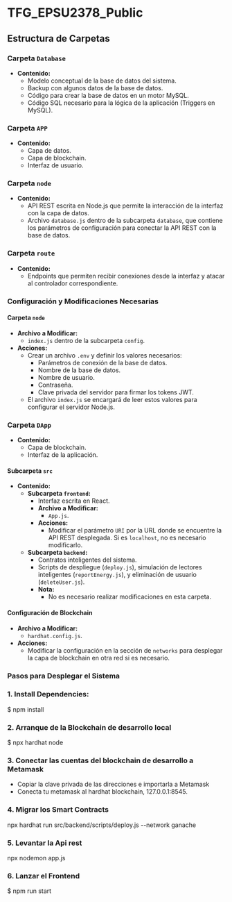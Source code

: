 # TFG_EPSU2378_Public

## Estructura de Carpetas

### Carpeta `Database`

- **Contenido:**
  - Modelo conceptual de la base de datos del sistema.
  - Backup con algunos datos de la base de datos.
  - Código para crear la base de datos en un motor MySQL.
  - Código SQL necesario para la lógica de la aplicación (Triggers en MySQL).

### Carpeta `APP`

- **Contenido:**
  - Capa de datos.
  - Capa de blockchain.
  - Interfaz de usuario.

### Carpeta `node`

- **Contenido:**
  - API REST escrita en Node.js que permite la interacción de la interfaz con la capa de datos.
  - Archivo `database.js` dentro de la subcarpeta `database`, que contiene los parámetros de configuración para conectar la API REST con la base de datos.

### Carpeta `route`

- **Contenido:**
  - Endpoints que permiten recibir conexiones desde la interfaz y atacar al controlador correspondiente.

### Configuración y Modificaciones Necesarias

#### Carpeta `node`

- **Archivo a Modificar:**
  - `index.js` dentro de la subcarpeta `config`.
- **Acciones:**
  - Crear un archivo `.env` y definir los valores necesarios:
    - Parámetros de conexión de la base de datos.
    - Nombre de la base de datos.
    - Nombre de usuario.
    - Contraseña.
    - Clave privada del servidor para firmar los tokens JWT.
  - El archivo `index.js` se encargará de leer estos valores para configurar el servidor Node.js.

### Carpeta `DApp`

- **Contenido:**
  - Capa de blockchain.
  - Interfaz de la aplicación.

#### Subcarpeta `src`

- **Contenido:**
  - **Subcarpeta `frontend`:**
    - Interfaz escrita en React.
    - **Archivo a Modificar:**
      - `App.js`.
    - **Acciones:**
      - Modificar el parámetro `URI` por la URL donde se encuentre la API REST desplegada. Si es `localhost`, no es necesario modificarlo.
  - **Subcarpeta `backend`:**
    - Contratos inteligentes del sistema.
    - Scripts de despliegue (`deploy.js`), simulación de lectores inteligentes (`reportEnergy.js`), y eliminación de usuario (`deleteUser.js`).
    - **Nota:**
      - No es necesario realizar modificaciones en esta carpeta.

#### Configuración de Blockchain

- **Archivo a Modificar:**
  - `hardhat.config.js`.
- **Acciones:**
  - Modificar la configuración en la sección de `networks` para desplegar la capa de blockchain en otra red si es necesario.

### Pasos para Desplegar el Sistema

### 1. Install Dependencies:

$ npm install

### 2. Arranque de la Blockchain de desarrollo local

$ npx hardhat node

### 3. Conectar las cuentas del blockchain de desarrollo a Metamask

- Copiar la clave privada de las direcciones e importarla a Metamask
- Conecta tu metamask al hardhat blockchain, 127.0.0.1:8545.

### 4. Migrar los Smart Contracts

npx hardhat run src/backend/scripts/deploy.js --network ganache

### 5. Levantar la Api rest

npx nodemon app.js

### 6. Lanzar el Frontend

$ npm run start
